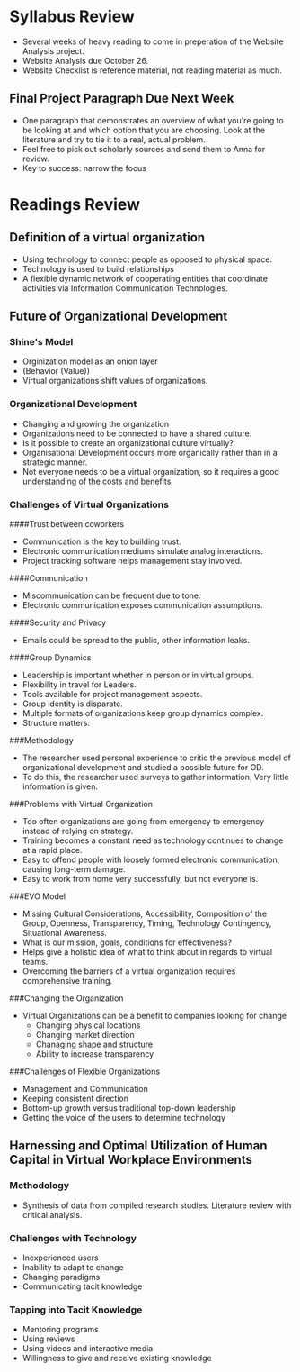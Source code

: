 Syllabus Review
===============
- Several weeks of heavy reading to come in preperation of the Website Analysis project.
- Website Analysis due October 26.
- Website Checklist is reference material, not reading material as much.

Final Project Paragraph Due Next Week
-------------------------------------
- One paragraph that demonstrates an overview of what you're going to be looking at and which option that you are choosing. Look at the literature and try to tie it to a real, actual problem.
- Feel free to pick out scholarly sources and send them to Anna for review.
- Key to success: narrow the focus

Readings Review
===============

Definition of a virtual organization
------------------------------------
- Using technology to connect people as opposed to physical space.
- Technology is used to build relationships
- A flexible dynamic network of cooperating entities that coordinate activities via Information Communication Technologies.

Future of Organizational Development
------------------------------------
### Shine's Model
- Orginization model as an onion layer
- (Behavior (Value))
- Virtual organizations shift values of organizations.

### Organizational Development
- Changing and growing the organization
- Organizations need to be connected to have a shared culture.
- Is it possible to create an organizational culture virtually?
- Organisational Development occurs more organically rather than in a strategic manner.
- Not everyone needs to be a virtual organization, so it requires a good understanding of the costs and benefits.

### Challenges of Virtual Organizations
####Trust between coworkers
- Communication is the key to building trust.
- Electronic communication mediums simulate analog interactions.
- Project tracking software helps management stay involved.

####Communication
- Miscommunication can be frequent due to tone.
- Electronic communication exposes communication assumptions.

####Security and Privacy
- Emails could be spread to the public, other information leaks.

####Group Dynamics
- Leadership is important whether in person or in virtual groups.
- Flexibility in travel for Leaders.
- Tools available for project management aspects.
- Group identity is disparate.
- Multiple formats of organizations keep group dynamics complex.
- Structure matters.

###Methodology
- The researcher used personal experience to critic the previous model of organizational development and studied a possible future for OD.
- To do this, the researcher used surveys to gather information. Very little information is given.

###Problems with Virtual Organization
- Too often organizations are going from emergency to emergency instead of relying on strategy.
- Training becomes a constant need as technology continues to change at a rapid place.
- Easy to offend people with loosely formed electronic communication, causing long-term damage.
- Easy to work from home very successfully, but not everyone is.

###EVO Model
- Missing Cultural Considerations, Accessibility, Composition of the Group, Openness, Transparency, Timing, Technology Contingency, Situational Awareness.
- What is our mission, goals, conditions for effectiveness?
- Helps give a holistic idea of what to think about in regards to virtual teams.
- Overcoming the barriers of a virtual organization requires comprehensive training.

###Changing the Organization
- Virtual Organizations can be a benefit to companies looking for change
	- Changing physical locations
    - Changing market direction
    - Chanaging shape and structure
	- Ability to increase transparency
    
###Challenges of Flexible Organizations
- Management and Communication
- Keeping consistent direction
- Bottom-up growth versus traditional top-down leadership
- Getting the voice of the users to determine technology

Harnessing and Optimal Utilization of Human Capital in Virtual Workplace Environments
-------------------------------------------------------------------------------------
### Methodology
- Synthesis of data from compiled research studies. Literature review with critical analysis.

### Challenges with Technology
- Inexperienced users
- Inability to adapt to change
- Changing paradigms
- Communicating tacit knowledge

### Tapping into Tacit Knowledge
- Mentoring programs
- Using reviews
- Using videos and interactive media
- Willingness to give and receive existing knowledge